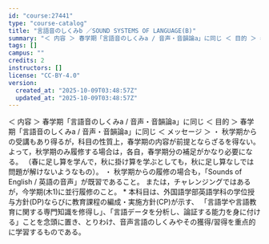 ```yaml
---
id: "course:27441"
type: "course-catalog"
title: "言語音のしくみb ／SOUND SYSTEMS OF LANGUAGE(B)"
summary: "＜ 内容 ＞ 春学期「言語音のしくみa / 音声・音韻論a」に同じ ＜ 目的 ＞ 春学期「言語音のしくみa / 音声・音韻論a」に同じ ＜ メッセージ ＞ ・ 秋学期からの受講もあり得るが，科目の性質上，春学期の内容が前提とならざるを得ない…"
tags: []
campus: ""
credits: 2
instructors: []
license: "CC-BY-4.0"
version:
  created_at: "2025-10-09T03:48:57Z"
  updated_at: "2025-10-09T03:48:57Z"
---
```

＜ 内容 ＞ 春学期「言語音のしくみa / 音声・音韻論a」に同じ ＜ 目的 ＞ 春学期「言語音のしくみa / 音声・音韻論a」に同じ ＜ メッセージ ＞ ・ 秋学期からの受講もあり得るが，科目の性質上，春学期の内容が前提とならざるを得ない。よって，秋学期のみ履修する場合は，各自，春学期分の補足がかなり必要になる。 （春に足し算を学んで，秋に掛け算を学ぶとしても，秋に足し算なしでは問題が解けないようなもの）。 ・ 秋学期からの履修の場合も，「Sounds of English / 英語の音声」が既習であること。 または，チャレンジングではあるが，今学期(木1)に並行履修のこと。 * 本科目は、外国語学部英語学科の学位授与方針(DP)ならびに教育課程の編成・実施方針(CP)が示す、 「言語学や言語教育に関する専門知識を修得し」、「言語データを分析し、論証する能力を身に付ける」ことを念頭に置き、とりわけ、音声言語のしくみやその獲得/習得を重点的に学習するものである。
